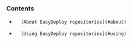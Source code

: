 

### Contents

*		[About EasyDeploy repositories](#about)
*		[Using EasyDeploy repositories](#using)

